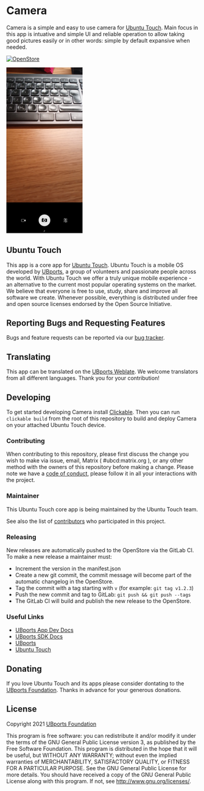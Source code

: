# Camera

Camera is a simple and easy to use camera for [Ubuntu Touch](https://ubuntu-touch.io/). Main focus in this app is intuative and simple UI and reliable operation to allow taking good pictures easily or in other words: simple by default expansive when needed.

[![OpenStore](https://open-store.io/badges/en_US.png)](https://open-store.io/app/com.ubuntu.camera)

<img src="screenshot.png" alt="screenshot" width="200"/>

## Ubuntu Touch

This app is a core app for [Ubuntu Touch](https://ubuntu-touch.io/).
Ubuntu Touch is a mobile OS developed by [UBports](https://ubports.com/), a group of volunteers and passionate people across the world. With Ubuntu Touch we offer a truly unique mobile experience - an alternative to the current most popular operating systems on the market.
We believe that everyone is free to use, study, share and improve all software we create. Whenever possible, everything is distributed under free and open source licenses endorsed by the Open Source Initiative.

## Reporting Bugs and Requesting Features

Bugs and feature requests can be reported via our [bug tracker](https://gitlab.com/ubports/apps/camera-app/issues).

## Translating

This app can be translated on the [UBports Weblate](https://translate.ubports.com/projects/ubports/camera-app/).
We welcome translators from all different languages. Thank you for your contribution!

## Developing

To get started developing Camera install [Clickable](http://clickable.bhdouglass.com/en/latest/).
Then you can run `clickable build` from the root of this repository to build and deploy Camera on your attached Ubuntu Touch device.

### Contributing

When contributing to this repository, please first discuss the change you wish to make via issue, email, Matrix ( #ubcd:matrix.org ), or any other method with the owners of this repository before making a change.
Please note we have a [code of conduct](https://ubports.com/foundation/ubports-foundation/foundation-codeofconduct), please follow it in all your interactions with the project.

### Maintainer

This Ubuntu Touch core app is being maintained by the Ubuntu Touch team.

See also the list of [contributors](https://gitlab.com/ubports/apps/camera-app/-/graphs/master) who participated in this project.

### Releasing

New releases are automatically pushed to the OpenStore via the GitLab CI. To make a new release a maintainer must:

- Increment the version in the manifest.json
- Create a new git commit, the commit message will become part of the automatic changelog in the OpenStore.
- Tag the commit with a tag starting with `v` (for example: `git tag v1.2.3`)
- Push the new commit and tag to GitLab: `git push && git push --tags`
- The GitLab CI will build and publish the new release to the OpenStore.

### Useful Links

- [UBports App Dev Docs](http://docs.ubports.com/en/latest/appdev/index.html)
- [UBports SDK Docs](https://api-docs.ubports.com/)
- [UBports](https://ubports.com/)
- [Ubuntu Touch](https://ubuntu-touch.io/)

## Donating

If you love Ubuntu Touch and its apps please consider dontating to the [UBports Foundation](https://ubports.com/donate). Thanks in advance for your generous donations.

## License

Copyright 2021 [UBports Foundation](https://ubports.com/)

This program is free software: you can redistribute it and/or modify it under the terms of the GNU General Public License version 3, as published by the Free Software Foundation.
This program is distributed in the hope that it will be useful, but WITHOUT ANY WARRANTY; without even the implied warranties of MERCHANTABILITY, SATISFACTORY QUALITY, or FITNESS FOR A PARTICULAR PURPOSE.  See the GNU General Public License for more details.
You should have received a copy of the GNU General Public License along with this program.  If not, see http://www.gnu.org/licenses/.

